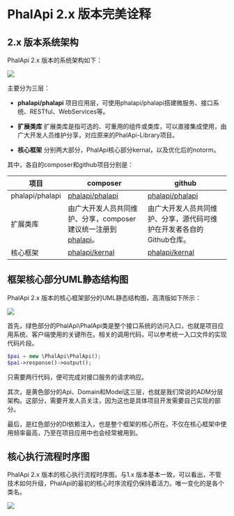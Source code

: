 # PhalApi 2.x 版本完美诠释

## 2.x 版本系统架构

PhalApi 2.x 版本的系统架构如下：  

![](http://cdn7.phalapi.net/20170708092204_54812b18c33ab263331685a5a7c18400)

主要分为三层：  

 + **phalapi/phalapi**  项目应用层，可使用phalapi/phalapi搭建微服务、接口系统、RESTful、WebServices等。  

 + **扩展类库**  扩展类库是指可选的、可重用的组件或类库，可以直接集成使用，由广大开发人员维护分享，对应原来的PhalApi-Library项目。  

 + **核心框架**  分别两大部分，PhalApi核心部分kernal，以及优化后的notorm。  

其中，各自的composer和github项目分别是：  

项目|composer|github
---|---|---
phalapi/phalapi|[phalapi/phalapi](https://packagist.org/packages/phalapi/phalapi)|[phalapi/phalapi](https://github.com/phalapi/phalapi)
扩展类库|由广大开发人员共同维护、分享，composer建议统一注册到[phalapi](https://packagist.org/packages/phalapi/)。|由广大开发人员共同维护、分享，源代码可维护在开发者各自的Github仓库。
核心框架|[phalapi/kernal](https://packagist.org/packages/phalapi/kernal)|[phalapi/kernal](https://github.com/phalapi/kernal)

## 框架核心部分UML静态结构图

PhalApi 2.x 版本的核心框架部分的UML静态结构图，高清版如下所示：  

![](http://cdn7.phalapi.net/20170709202718_71d58eb802f21c8267f413227cf8aa3e)

首先，绿色部分的PhalApi\PhalApi类是整个接口系统的访问入口，也就是项目应用系统、客户端使用的关键所在。相关的调用代码，可以参考统一入口文件的实现代码片段。 
```php
$pai = new \PhalApi\PhalApi();
$pai->response()->output();
```
只需要两行代码，便可完成对接口服务的请求响应。  

其次，是黄色部分的Api、Domain和Model这三层，也就是我们常说的ADM分层架构。这部分，需要开发人员关注，因为这也是具体项目开发需要自己实现的部分。  

最后，是红色部分的DI依赖注入，也是整个框架的核心所在。不仅在核心框架中使用频率最高，乃至在项目应用中也会经常被用到。

## 核心执行流程时序图

PhalApi 2.x 版本的核心执行流程时序图，与1.x 版本基本一致，可以看出，不管技术如何升级，PhalApi的最初的核心时序流程仍保持着活力。唯一变化的是各个类名。  

![](http://cdn7.phalapi.net/20170709205008_e0e6c19762f98188085e9e42ce944cb3)
